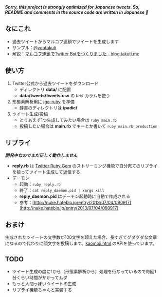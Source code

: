 ***Sorry, this project is strongly optimized for Japanese tweets. So, README and comments in the source code are written in Japanese :sushi:***

## なにこれ

- 過去ツイートからマルコフ連鎖でツイートを生成します
- サンプル：[@yootakuti](https://twitter.com/yootakuti)
- 解説：[マルコフ連鎖でTwitter Botをつくりました - blog.takuti.me](http://blog.takuti.me/twitter-bot/) 

## 使い方

1. Twitter公式から過去ツイートをダウンロード
	- ディレクトリ **data/** に配置
	- **data/tweets/tweets.csv** の *text* カラムを使う
2. 形態素解析用に [igo-ruby](https://github.com/kyow/igo-ruby) を準備
	- 辞書のディレクトリは **ipadic/**
3. ツイート生成/投稿
	- とりあえず1つ生成してみたい場合は `ruby main.rb`
	- 投稿したい場合は **main.rb** でキーとか書いて `ruby main.rb production`

## リプライ

***開発中なのでまだ正しく動作しません***

- **reply.rb** は [Twitter Ruby Gem](https://github.com/sferik/twitter) のストリーミング機能で自分宛てのリプライを拾ってツイート生成して返信する
- デーモン
	- 起動：`ruby reply.rb`
	- 終了：`cat reply_daemon.pid | xargs kill`
	- **reply_daemon.pid** はデーモン起動時に自動で作成される
	- 参考：[http://nuke.hateblo.jp/entry/2013/07/04/090917](http://nuke.hateblo.jp/entry/2013/07/04/090917)

## おまけ

生成されたツイートの文字数が100文字を超えた場合、長すぎてグダグダな文章になるので代わりに顔文字を投稿します。[kaomoji.html](https://github.com/tatat/kaomoji.html) のAPIを使っています。

## TODO

- ツイート生成の度に1から（形態素解析から）処理を行なっているので毎回1分くらい時間がかかってムダ
- もっと人間っぽいツイートの生成
- リプライ機能ちゃんと実装する